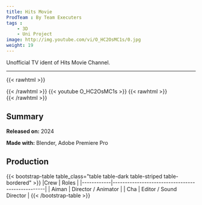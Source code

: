 ```yaml
---
title: Hits Movie
ProdTeam : By Team Executers
tags : 
    - 3D
    - Uni Project
image: http://img.youtube.com/vi/O_HC2OsMC1s/0.jpg
weight: 19
---
```

Unofficial TV ident of Hits Movie Channel.
<!--more-->
---
{{< rawhtml >}}
<div class="py-2">
{{< /rawhtml >}}
{{< youtube O_HC2OsMC1s >}}
{{< rawhtml >}}
</div>
{{< /rawhtml >}}

## Summary

**Released on:** 2024

**Made with:** Blender, Adobe Premiere Pro

## Production

{{< bootstrap-table table_class="table table-dark table-striped table-bordered" >}}
|Crew            | Roles                                        |
|------------|--------------------------------------------------|
| Aiman      | Director / Animator |
| Cha        | Editor / Sound Director |
{{< /bootstrap-table >}}
